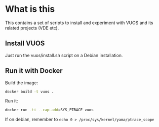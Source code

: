 # What is this
This contains a set of scripts to install and experiment with VUOS and its related projects (VDE etc).

## Install VUOS
Just run the vuos/install.sh script on a Debian installation.

## Run it with Docker
Build the image:
```bash
docker build -t vuos .
```
Run it:
```bash
docker run -ti --cap-add=SYS_PTRACE vuos
```

If on debian, remember to `echo 0 > /proc/sys/kernel/yama/ptrace_scope`
